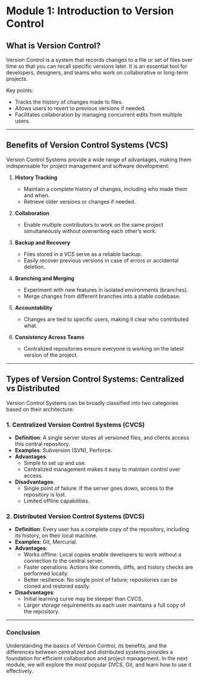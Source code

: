 # Module 1: Introduction to Version Control

## What is Version Control?
Version Control is a system that records changes to a file or set of files over time so that you can recall specific versions later. It is an essential tool for developers, designers, and teams who work on collaborative or long-term projects. 

Key points:
- Tracks the history of changes made to files.
- Allows users to revert to previous versions if needed.
- Facilitates collaboration by managing concurrent edits from multiple users.

---

## Benefits of Version Control Systems (VCS)
Version Control Systems provide a wide range of advantages, making them indispensable for project management and software development:

1. **History Tracking**  
   - Maintain a complete history of changes, including who made them and when.
   - Retrieve older versions or changes if needed.

2. **Collaboration**  
   - Enable multiple contributors to work on the same project simultaneously without overwriting each other’s work.

3. **Backup and Recovery**  
   - Files stored in a VCS serve as a reliable backup.
   - Easily recover previous versions in case of errors or accidental deletion.

4. **Branching and Merging**  
   - Experiment with new features in isolated environments (branches).
   - Merge changes from different branches into a stable codebase.

5. **Accountability**  
   - Changes are tied to specific users, making it clear who contributed what.

6. **Consistency Across Teams**  
   - Centralized repositories ensure everyone is working on the latest version of the project.

---

## Types of Version Control Systems: Centralized vs Distributed
Version Control Systems can be broadly classified into two categories based on their architecture:

### 1. Centralized Version Control Systems (CVCS)
- **Definition**: A single server stores all versioned files, and clients access this central repository.
- **Examples**: Subversion (SVN), Perforce.
- **Advantages**:
  - Simple to set up and use.
  - Centralized management makes it easy to maintain control over access.
- **Disadvantages**:
  - Single point of failure: If the server goes down, access to the repository is lost.
  - Limited offline capabilities.

### 2. Distributed Version Control Systems (DVCS)
- **Definition**: Every user has a complete copy of the repository, including its history, on their local machine.
- **Examples**: Git, Mercurial.
- **Advantages**:
  - Works offline: Local copies enable developers to work without a connection to the central server.
  - Faster operations: Actions like commits, diffs, and history checks are performed locally.
  - Better resilience: No single point of failure; repositories can be cloned and restored easily.
- **Disadvantages**:
  - Initial learning curve may be steeper than CVCS.
  - Larger storage requirements as each user maintains a full copy of the repository.

---

### Conclusion
Understanding the basics of Version Control, its benefits, and the differences between centralized and distributed systems provides a foundation for efficient collaboration and project management. In the next module, we will explore the most popular DVCS, Git, and learn how to use it effectively.
